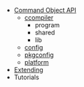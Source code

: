   * [Command Object API](CommandObjectReference.md)
    * [ccompiler](CommandObjectReference#ccompiler.md)
      * program
      * shared
      * lib
    * [config](CommandObjectReference#config.md)
    * [pkgconfig](CommandObjectReference#pkgconfig.md)
    * [platform](CommandObjectReference#platform.md)
  * [Extending](Extending.md)
  * Tutorials